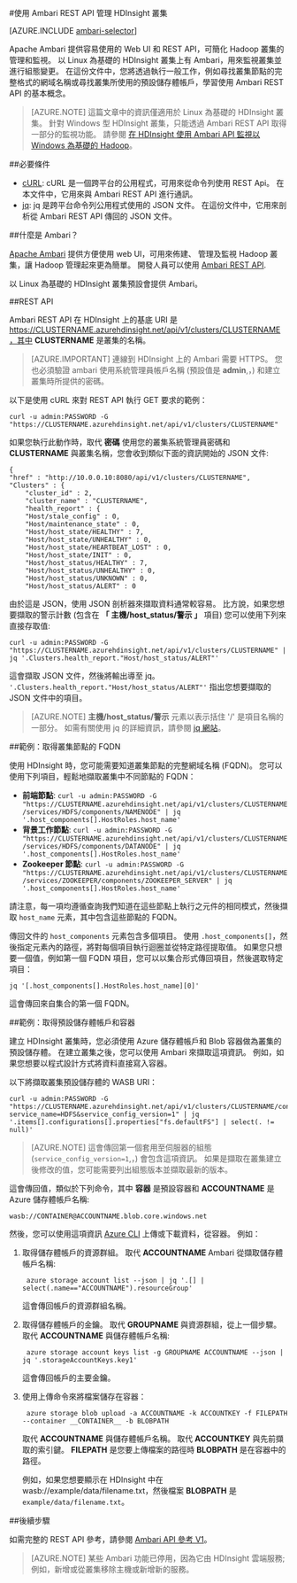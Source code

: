 <properties
   pageTitle="使用 Apache Ambari REST API 監視和管理 HDInsight 叢集 | Microsoft Azure"
   description="了解如何使用 Ambari 來監視和管理以 Linux 為基礎的 HDInsight 叢集。 在本文件中，您將學習如何使用 HDInsight 叢集隨附的 Ambari REST API。"
   services="hdinsight"
   documentationCenter=""
   authors="Blackmist"
   manager="paulettm"
   editor="cgronlun"
    tags="azure-portal"/>

<tags
   ms.service="hdinsight"
   ms.devlang="na"
   ms.topic="article"
   ms.tgt_pltfrm="na"
   ms.workload="big-data"
   ms.date="12/04/2015"
   ms.author="larryfr"/>

#使用 Ambari REST API 管理 HDInsight 叢集

[AZURE.INCLUDE [ambari-selector](../../includes/hdinsight-ambari-selector.md)]

Apache Ambari 提供容易使用的 Web UI 和 REST API，可簡化 Hadoop 叢集的管理和監視。 以 Linux 為基礎的 HDInsight 叢集上有 Ambari，用來監視叢集並進行組態變更。 在這份文件中，您將透過執行一般工作，例如尋找叢集節點的完整格式的網域名稱或尋找叢集所使用的預設儲存體帳戶，學習使用 Ambari REST API 的基本概念。

> [AZURE.NOTE] 這篇文章中的資訊僅適用於 Linux 為基礎的 HDInsight 叢集。 針對 Windows 型 HDInsight 叢集，只能透過 Ambari REST API 取得一部分的監視功能。 請參閱 [在 HDInsight 使用 Ambari API 監視以 Windows 為基礎的 Hadoop](hdinsight-monitor-use-ambari-api.md)。

##必要條件

* [cURL](http://curl.haxx.se/): cURL 是一個跨平台的公用程式，可用來從命令列使用 REST Api。 在本文件中，它用來與 Ambari REST API 進行通訊。
* [jq](https://stedolan.github.io/jq/): jq 是跨平台命令列公用程式使用的 JSON 文件。 在這份文件中，它用來剖析從 Ambari REST API 傳回的 JSON 文件。

##<a id="whatis"></a>什麼是 Ambari？

<a href="http://ambari.apache.org" target="_blank">Apache Ambari</a> 提供方便使用 web UI，可用來佈建、 管理及監視 Hadoop 叢集，讓 Hadoop 管理起來更為簡單。 開發人員可以使用 <a href="https://github.com/apache/ambari/blob/trunk/ambari-server/docs/api/v1/index.md" target="_blank">Ambari REST API</a>.

以 Linux 為基礎的 HDInsight 叢集預設會提供 Ambari。

##REST API

Ambari REST API 在 HDInsight 上的基底 URI 是 https://CLUSTERNAME.azurehdinsight.net/api/v1/clusters/CLUSTERNAME，其中 __CLUSTERNAME__ 是叢集的名稱。 

> [AZURE.IMPORTANT] 連線到 HDInsight 上的 Ambari 需要 HTTPS。 您也必須驗證 ambari 使用系統管理員帳戶名稱 (預設值是 __admin__,，) 和建立叢集時所提供的密碼。

以下是使用 cURL 來對 REST API 執行 GET 要求的範例：

    curl -u admin:PASSWORD -G "https://CLUSTERNAME.azurehdinsight.net/api/v1/clusters/CLUSTERNAME"
    
如果您執行此動作時，取代 __密碼__ 使用您的叢集系統管理員密碼和 __CLUSTERNAME__ 與叢集名稱，您會收到類似下面的資訊開始的 JSON 文件:

    {
    "href" : "http://10.0.0.10:8080/api/v1/clusters/CLUSTERNAME",
    "Clusters" : {
        "cluster_id" : 2,
        "cluster_name" : "CLUSTERNAME",
        "health_report" : {
        "Host/stale_config" : 0,
        "Host/maintenance_state" : 0,
        "Host/host_state/HEALTHY" : 7,
        "Host/host_state/UNHEALTHY" : 0,
        "Host/host_state/HEARTBEAT_LOST" : 0,
        "Host/host_state/INIT" : 0,
        "Host/host_status/HEALTHY" : 7,
        "Host/host_status/UNHEALTHY" : 0,
        "Host/host_status/UNKNOWN" : 0,
        "Host/host_status/ALERT" : 0

由於這是 JSON，使用 JSON 剖析器來擷取資料通常較容易。 比方說，如果您想要擷取的警示計數 (包含在 __「 主機/host_status/警示 」__ 項目) 您可以使用下列來直接存取值:

    curl -u admin:PASSWORD -G "https://CLUSTERNAME.azurehdinsight.net/api/v1/clusters/CLUSTERNAME" | jq '.Clusters.health_report."Host/host_status/ALERT"'
    
這會擷取 JSON 文件，然後將輸出導至 jq。 `'.Clusters.health_report."Host/host_status/ALERT"'` 指出您想要擷取的 JSON 文件中的項目。

> [AZURE.NOTE]  __主機/host_status/警示__ 元素以表示括住 '/' 是項目名稱的一部分。 如需有關使用 jq 的詳細資訊，請參閱 [jq 網站](https://stedolan.github.io/jq/)。

##範例：取得叢集節點的 FQDN

使用 HDInsight 時，您可能需要知道叢集節點的完整網域名稱 (FQDN)。 您可以使用下列項目，輕鬆地擷取叢集中不同節點的 FQDN：

* __前端節點__: `curl -u admin:PASSWORD -G "https://CLUSTERNAME.azurehdinsight.net/api/v1/clusters/CLUSTERNAME/services/HDFS/components/NAMENODE" | jq '.host_components[].HostRoles.host_name'`
* __背景工作節點__: `curl -u admin:PASSWORD -G "https://CLUSTERNAME.azurehdinsight.net/api/v1/clusters/CLUSTERNAME/services/HDFS/components/DATANODE" | jq '.host_components[].HostRoles.host_name'`
* __Zookeeper 節點__: `curl -u admin:PASSWORD -G "https://CLUSTERNAME.azurehdinsight.net/api/v1/clusters/CLUSTERNAME/services/ZOOKEEPER/components/ZOOKEEPER_SERVER" | jq '.host_components[].HostRoles.host_name'`

請注意，每一項均遵循查詢我們知道在這些節點上執行之元件的相同模式，然後擷取 `host_name` 元素，其中包含這些節點的 FQDN。

傳回文件的 `host_components` 元素包含多個項目。 使用 `.host_components[]`，然後指定元素內的路徑，將對每個項目執行迴圈並從特定路徑提取值。 如果您只想要一個值，例如第一個 FQDN 項目，您可以以集合形式傳回項目，然後選取特定項目：

    jq '[.host_components[].HostRoles.host_name][0]'

這會傳回來自集合的第一個 FQDN。

##範例：取得預設儲存體帳戶和容器

建立 HDInsight 叢集時，您必須使用 Azure 儲存體帳戶和 Blob 容器做為叢集的預設儲存體。 在建立叢集之後，您可以使用 Ambari 來擷取這項資訊。 例如，如果您想要以程式設計方式將資料直接寫入容器。

以下將擷取叢集預設儲存體的 WASB URI：

    curl -u admin:PASSWORD -G "https://CLUSTERNAME.azurehdinsight.net/api/v1/clusters/CLUSTERNAME/configurations/service_config_versions?service_name=HDFS&service_config_version=1" | jq '.items[].configurations[].properties["fs.defaultFS"] | select(. != null)'
    
> [AZURE.NOTE] 這會傳回第一個套用至伺服器的組態 (`service_config_version=1`,，) 會包含這項資訊。 如果是擷取在叢集建立後修改的值，您可能需要列出組態版本並擷取最新的版本。

這會傳回值，類似於下列命令，其中 __容器__ 是預設容器和 __ACCOUNTNAME__ 是 Azure 儲存體帳戶名稱:

    wasb://CONTAINER@ACCOUNTNAME.blob.core.windows.net

然後，您可以使用這項資訊 [Azure CLI](../xplat-cli-install.md) 上傳或下載資料，從容器。 例如：

1. 取得儲存體帳戶的資源群組。 取代 __ACCOUNTNAME__ Ambari 從擷取儲存體帳戶名稱:

        azure storage account list --json | jq '.[] | select(.name=="ACCOUNTNAME").resourceGroup'
    
    這會傳回帳戶的資源群組名稱。
    
2. 取得儲存體帳戶的金鑰。 取代 __GROUPNAME__ 與資源群組，從上一個步驟。 取代 __ACCOUNTNAME__ 與儲存體帳戶名稱:

        azure storage account keys list -g GROUPNAME ACCOUNTNAME --json | jq '.storageAccountKeys.key1'

    這會傳回帳戶的主要金鑰。
    
3. 使用上傳命令來將檔案儲存在容器：

        azure storage blob upload -a ACCOUNTNAME -k ACCOUNTKEY -f FILEPATH --container __CONTAINER__ -b BLOBPATH
        
    取代 __ACCOUNTNAME__ 與儲存體帳戶名稱。 取代 __ACCOUNTKEY__ 與先前擷取的索引鍵。 __FILEPATH__ 是您要上傳檔案的路徑時 __BLOBPATH__ 是在容器中的路徑。

    例如，如果您想要顯示在 HDInsight 中在 wasb://example/data/filename.txt，然後檔案 __BLOBPATH__ 是 `example/data/filename.txt`。

##後續步驟

如需完整的 REST API 參考，請參閱 [Ambari API 參考 V1](https://github.com/apache/ambari/blob/trunk/ambari-server/docs/api/v1/index.md)。

> [AZURE.NOTE] 某些 Ambari 功能已停用，因為它由 HDInsight 雲端服務;例如，新增或從叢集移除主機或新增新的服務。
